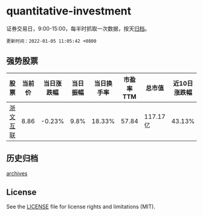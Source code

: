 # quantitative-investment

证券交易日，9:00-15:00，每半时抓取一次数据，按天[归档](archives)。

`更新时间：2022-01-05 11:05:42 +0800`

## 强势股票

|股票|当前价|当日涨跌幅|当日振幅|当日换手率|市盈率TTM|总市值|近10日涨跌幅|
|----|----|----|----|----|----|----|----|
|[浙文互联](https://xueqiu.com/S/SH600986)|8.86|-0.23%|9.8%|18.33%|57.84|117.17亿|43.13%|

## 历史归档

[archives](archives)

## License

See the [LICENSE](LICENSE) file for license rights and limitations (MIT).